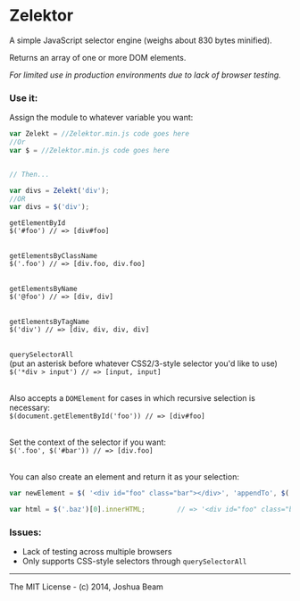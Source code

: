 # Zelektor

A simple JavaScript selector engine (weighs about 830 bytes minified).

Returns an array of one or more DOM elements.

*For limited use in production environments due to lack of browser testing.*

### Use it:

Assign the module to whatever variable you want:
```javascript
var Zelekt = //Zelektor.min.js code goes here
//Or
var $ = //Zelektor.min.js code goes here


// Then...

var divs = Zelekt('div');
//OR
var divs = $('div');
```


`getElementById`<br>
`$('#foo') // => [div#foo]`<br><br>

`getElementsByClassName`<br>
`$('.foo') // => [div.foo, div.foo]`<br><br>

`getElementsByName`<br>
`$('@foo') // => [div, div]`<br><br>

`getElementsByTagName`<br>
`$('div') // => [div, div, div, div]`<br><br>

`querySelectorAll`<br>
(put an asterisk before whatever CSS2/3-style selector you'd like to use)<br>
`$('*div > input') // => [input, input]`<br><br>

Also accepts a `DOMElement` for cases in which recursive selection is necessary:<br>
`$(document.getElementById('foo')) // => [div#foo]`<br><br>

Set the context of the selector if you want:<br>
`$('.foo', $('#bar')) // => [div.foo]`<br><br>

You can also create an element and return it as your selection:<br>
```javascript
var newElement = $( '<div id="foo" class="bar"></div>', 'appendTo', $('.baz') ); // => [div#foo.bar]

var html = $('.baz')[0].innerHTML;        // => '<div id="foo" class="bar"></div>'
```

### Issues:

- Lack of testing across multiple browsers
- Only supports CSS-style selectors through `querySelectorAll`

<hr>

The MIT License - (c) 2014, Joshua Beam
